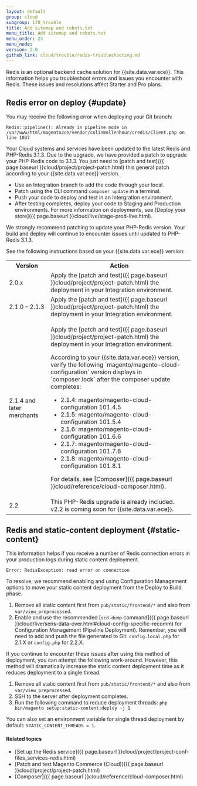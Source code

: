 ```yaml
---
layout: default
group: cloud
subgroup: 170_trouble
title: Add sitemap and robots.txt
menu_title: Add sitemap and robots.txt
menu_order: 23
menu_node:
version: 2.0
github_link: cloud/trouble/redis-troubleshooting.md
---
```


Redis is an optional backend cache solution for {{site.data.var.ece}}. This information helps you troubleshoot errors and issues you encounter with Redis. These issues and resolutions affect Starter and Pro plans.

## Redis error on deploy {#update}
You may receive the following error when deploying your Git branch:

    Redis::pipeline(): Already in pipeline mode in /var/www/html/magento2ce/vendor/colinmollenhour/credis/Client.php on line 1037

Your Cloud systems and services have been updated to the latest Redis and PHP-Redis 3.1.3. Due to the upgrade, we have provided a patch to upgrade your PHP-Redis code to 3.1.3. You just need to [patch and test]({{ page.baseurl }}cloud/project/project-patch.html) this general patch according to your {{site.data.var.ece}} version.

* Use an Integration branch to add the code through your local.
* Patch using the CLI command `composer update` in a terminal.
* Push your code to deploy and test in an Intergration environment.
* After testing completes, deploy your code to Staging and Production environments. For more information on deployments, see [Deploy your store]({{ page.baseurl }}cloud/live/stage-prod-live.html).

<div class="bs-callout bs-callout-info" id="info" markdown="1">
We strongly recommend patching to update your PHP-Redis version. Your build and deploy will continue to encounter issues until updated to PHP-Redis 3.1.3.
</div>

See the following instructions based on your {{site.data.var.ece}} version:

<table>
<tbody>
<tr>
<th>Version</th>
<th>Action</th>
</tr>
<tr>
<td>2.0.x</td>
<td>Apply the [patch and test]({{ page.baseurl }}cloud/project/project-patch.html) the deployment in your Integration environment.</td>
</tr>
<tr>
<td>2.1.0 – 2.1.3</td>
<td>Apply the [patch and test]({{ page.baseurl }}cloud/project/project-patch.html) the deployment in your Integration environment.</td>
</tr>
<tr>
<td>2.1.4 and later merchants</td>
<td><p>Apply the [patch and test]({{ page.baseurl }}cloud/project/project-patch.html) the deployment in your Integration environment.</p>
<p>According to your {{site.data.var.ece}} version, verify the following `magento/magento-cloud-configuration` version displays in `composer.lock` after the composer update completes:</p>
<ul>
<li>2.1.4: magento/magento-cloud-configuration 101.4.5</li>
<li>2.1.5: magento/magento-cloud-configuration 101.5.4</li>
<li>2.1.6: magento/magento-cloud-configuration 101.6.6</li>
<li>2.1.7: magento/magento-cloud-configuration 101.7.6</li>
<li>2.1.8: magento/magento-cloud-configuration 101.8.1</li>
</ul>
<p>For details, see [Composer]({{ page.baseurl }}cloud/reference/cloud-composer.html).
</td>
</tr>
<tr>
<td>2.2</td>
<td>This PHP-Redis upgrade is already included. v2.2 is coming soon for {{site.data.var.ece}}.</td>
</tr>
</tbody>
</table>

## Redis and static-content deployment {#static-content}
This information helps if you receive a number of Redis connection errors in your production logs during static content deployment.

    Error: RedisException: read error on connection

To resolve, we recommend enabling and using Configuration Management options to move your static content deployment from the Deploy to Build phase.

1. Remove all static content first from `pub/static/frontend/*` and also from `var/view_preprocessed`.
2. Enable and use the recommended [`scd-dump` command]({{ page.baseurl }}cloud/live/sens-data-over.html#cloud-config-specific-recomm) for Configuration Management (Pipeline Deployment). Remember, you will need to add and push the file generated to Git: `config.local.php` for 2.1.X or `config.php` for 2.2.X.

If you continue to encounter these issues after using this method of deployment, you can attempt the following work-around. However, this method will dramatically increase the static content deployment time as it reduces deployment to a single thread.

1. Remove all static content first from `pub/static/frontend/*` and also from `var/view_preprocessed`.
2. SSH to the server after deployment completes.
3. Run the following command to reduce deployment threads: `php bin/magento setup:static-content:deploy -j 1`

You can also set an environment variable for single thread deployment by default: `STATIC_CONTENT_THREADS = 1`.

#### Related topics
* [Set up the Redis service]({{ page.baseurl }}cloud/project/project-conf-files_services-redis.html)
* [Patch and test Magento Commerce (Cloud)]({{ page.baseurl }}cloud/project/project-patch.html)
* [Composer]({{ page.baseurl }}cloud/reference/cloud-composer.html)
